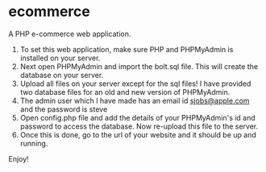 ecommerce
=========

A PHP e-commerce web application.

1. To set this web application, make sure PHP and PHPMyAdmin is installed on your server.
2. Next open PHPMyAdmin and import the bolt.sql file. This will create the database on your server.
3. Upload all files on your server except for the sql files! I have provided two database files for an old and new version of PHPMyAdmin.
4. The admin user which I have made has an email id sjobs@apple.com and the password is steve
5. Open config.php file and add the details of your PHPMyAdmin's id and password to access the database. Now re-upload this file to the server.
6. Once this is done, go to the url of your website and it should be up and running.

Enjoy!
